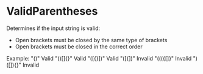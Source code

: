 # ValidParentheses

Determines if the input string is valid:
- Open brackets must be closed by the same type of brackets
- Open brackets must be closed in the correct order

Example: 
"()"        Valid
"()[]{}"    Valid
"([{}])"    Valid
"([{])"     Invalid
"((({[]}"   Invalid
")([]){}"   Invalid
